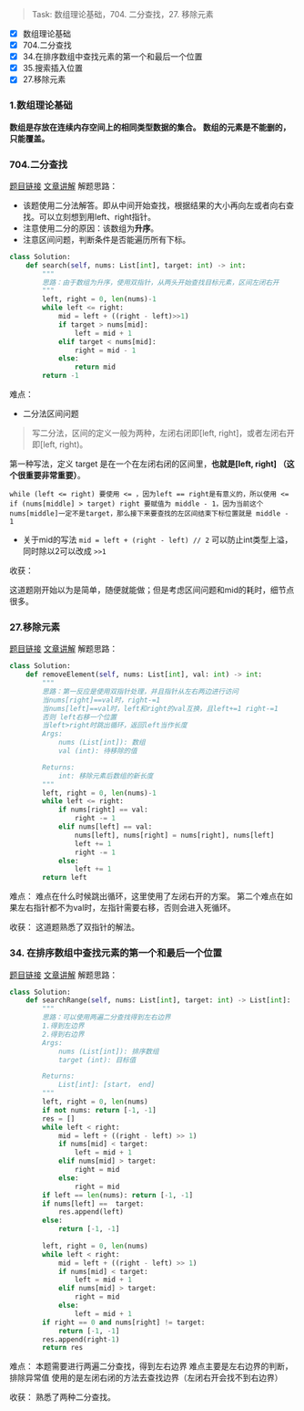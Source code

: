 > Task: 数组理论基础，704. 二分查找，27. 移除元素

- [x] 数组理论基础
- [x] 704.二分查找
- [x] 34.在排序数组中查找元素的第一个和最后一个位置
- [x] 35.搜索插入位置
- [x] 27.移除元素

### 1.数组理论基础

**数组是存放在连续内存空间上的相同类型数据的集合。**
**数组的元素是不能删的，只能覆盖。**

### 704.二分查找
[题目链接](https://leetcode.cn/problems/binary-search)
[文章讲解](https://programmercarl.com/0704.%E4%BA%8C%E5%88%86%E6%9F%A5%E6%89%BE.html#_704-%E4%BA%8C%E5%88%86%E6%9F%A5%E6%89%BE)
解题思路：
-   该题使用二分法解答。即从中间开始查找，根据结果的大小再向左或者向右查找。可以立刻想到用left、right指针。
-   注意使用二分的原因：该数组为**升序**。
-   注意区间问题，判断条件是否能遍历所有下标。

```python
class Solution:
    def search(self, nums: List[int], target: int) -> int:
        """
        思路：由于数组为升序，使用双指针，从两头开始查找目标元素，区间左闭右开
        """
        left, right = 0, len(nums)-1
        while left <= right:
            mid = left + ((right - left)>>1)
            if target > nums[mid]:
                left = mid + 1
            elif target < nums[mid]:
                right = mid - 1
            else:
                return mid
        return -1
```

难点：
- 二分法区间问题
> 写二分法，区间的定义一般为两种，左闭右闭即[left, right]，或者左闭右开即[left, right)。

第一种写法，定义 target 是在一个在左闭右闭的区间里，**也就是[left, right] （这个很重要非常重要）**。

	while (left <= right) 要使用 <= ，因为left == right是有意义的，所以使用 <=
	if (nums[middle] > target) right 要赋值为 middle - 1，因为当前这个nums[middle]一定不是target，那么接下来要查找的左区间结束下标位置就是 middle - 1

- 关于mid的写法
	`mid = left + (right - left) // 2` 可以防止int类型上溢，同时除以2可以改成 `>>1`

收获：

这道题刚开始以为是简单，随便就能做；但是考虑区间问题和mid的耗时，细节点很多。

### 27.移除元素

[题目链接](https://leetcode.cn/problems/remove-element)
[文章讲解](https://programmercarl.com/0027.%E7%A7%BB%E9%99%A4%E5%85%83%E7%B4%A0.html#_27-%E7%A7%BB%E9%99%A4%E5%85%83%E7%B4%A0)
解题思路：

```python
class Solution:
    def removeElement(self, nums: List[int], val: int) -> int:
        """
        思路：第一反应是使用双指针处理，并且指针从左右两边进行访问
        当nums[right]==val时，right-=1
        当nums[left]==val时，left和right的val互换，且left+=1 right-=1
        否则 left右移一个位置
        当left>right时跳出循环，返回left当作长度
        Args:
            nums (List[int]): 数组
            val (int): 待移除的值

        Returns:
            int: 移除元素后数组的新长度
        """
        left, right = 0, len(nums)-1
        while left <= right:
            if nums[right] == val:
                right -= 1
            elif nums[left] == val:
                nums[left], nums[right] = nums[right], nums[left]
                left += 1
                right -= 1
            else:
                left += 1
        return left
```

难点：
难点在什么时候跳出循环，这里使用了左闭右开的方案。
第二个难点在如果左右指针都不为val时，左指针需要右移，否则会进入死循环。

收获：
这道题熟悉了双指针的解法。

### 34. 在排序数组中查找元素的第一个和最后一个位置
[题目链接](https://leetcode.cn/problems/find-first-and-last-position-of-element-in-sorted-array/solution/)
[文章讲解](无)
解题思路：

```python
class Solution:
    def searchRange(self, nums: List[int], target: int) -> List[int]:
        """
        思路：可以使用两遍二分查找得到左右边界
        1.得到左边界
        2.得到右边界
        Args:
            nums (List[int]): 排序数组
            target (int): 目标值

        Returns:
            List[int]: [start， end]
        """
        left, right = 0, len(nums)
        if not nums: return [-1, -1]
        res = []
        while left < right:
            mid = left + ((right - left) >> 1)
            if nums[mid] < target:
                left = mid + 1
            elif nums[mid] > target:
                right = mid
            else:
                right = mid
        if left == len(nums): return [-1, -1]
        if nums[left] ==  target:
            res.append(left)
        else:
            return [-1, -1]
        
        left, right = 0, len(nums)
        while left < right:
            mid = left + ((right - left) >> 1)
            if nums[mid] < target:
                left = mid + 1
            elif nums[mid] > target:
                right = mid
            else:
                left = mid + 1
        if right == 0 and nums[right] != target:
            return [-1, -1]
        res.append(right-1)
        return res
```

难点：
本题需要进行两遍二分查找，得到左右边界
难点主要是左右边界的判断，排除异常值
使用的是左闭右闭的方法去查找边界（左闭右开会找不到右边界）

收获：
熟悉了两种二分查找。












